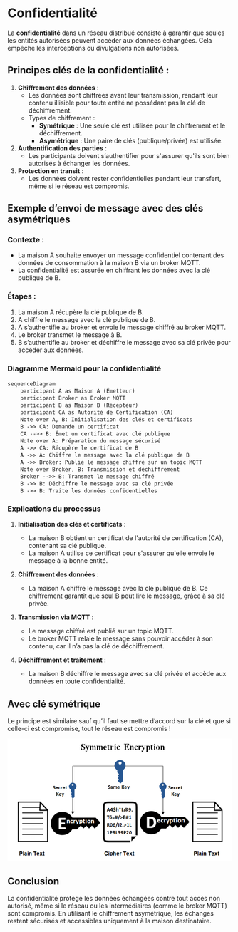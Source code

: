 # Confidentialité

La **confidentialité** dans un réseau distribué consiste à garantir que seules les entités autorisées peuvent accéder
aux données échangées. Cela empêche les interceptions ou divulgations non autorisées.

## Principes clés de la confidentialité :

1. **Chiffrement des données** :
    - Les données sont chiffrées avant leur transmission, rendant leur contenu illisible pour toute entité ne possédant
      pas la clé de déchiffrement.
    - Types de chiffrement :
        - **Symétrique** : Une seule clé est utilisée pour le chiffrement et le déchiffrement.
        - **Asymétrique** : Une paire de clés (publique/privée) est utilisée.
2. **Authentification des parties** :
    - Les participants doivent s’authentifier pour s'assurer qu'ils sont bien autorisés à échanger les données.
3. **Protection en transit** :
    - Les données doivent rester confidentielles pendant leur transfert, même si le réseau est compromis.


## Exemple d’envoi de message avec des clés asymétriques

### Contexte :

- La maison A souhaite envoyer un message confidentiel contenant des données de consommation à la maison B via un broker
  MQTT.
- La confidentialité est assurée en chiffrant les données avec la clé publique de B.

### Étapes :

1. La maison A récupère la clé publique de B.
2. A chiffre le message avec la clé publique de B.
3. A s’authentifie au broker et envoie le message chiffré au broker MQTT.
4. Le broker transmet le message à B.
5. B s’authentifie au broker et déchiffre le message avec sa clé privée pour accéder aux données.

### Diagramme Mermaid pour la confidentialité

```mermaid
sequenceDiagram
    participant A as Maison A (Émetteur)
    participant Broker as Broker MQTT
    participant B as Maison B (Récepteur)
    participant CA as Autorité de Certification (CA)
    Note over A, B: Initialisation des clés et certificats
    B ->> CA: Demande un certificat
    CA -->> B: Émet un certificat avec clé publique
    Note over A: Préparation du message sécurisé
    A ->> CA: Récupère le certificat de B
    A ->> A: Chiffre le message avec la clé publique de B
    A ->> Broker: Publie le message chiffré sur un topic MQTT
    Note over Broker, B: Transmission et déchiffrement
    Broker -->> B: Transmet le message chiffré
    B ->> B: Déchiffre le message avec sa clé privée
    B ->> B: Traite les données confidentielles
```

### Explications du processus

1. **Initialisation des clés et certificats** :
    - La maison B obtient un certificat de l'autorité de certification (CA), contenant sa clé publique.
    - La maison A utilise ce certificat pour s'assurer qu'elle envoie le message à la bonne entité.

2. **Chiffrement des données** :
    - La maison A chiffre le message avec la clé publique de B. Ce chiffrement garantit que seul B peut lire le message,
      grâce à sa clé privée.

3. **Transmission via MQTT** :
    - Le message chiffré est publié sur un topic MQTT.
    - Le broker MQTT relaie le message sans pouvoir accéder à son contenu, car il n’a pas la clé de déchiffrement.

4. **Déchiffrement et traitement** :
    - La maison B déchiffre le message avec sa clé privée et accède aux données en toute confidentialité.


## Avec clé symétrique
Le principe est similaire sauf qu’il faut se mettre d’accord sur la clé et que si celle-ci est compromise, tout le
réseau est compromis !

![sym.png](assets/sym.png)

## Conclusion

La confidentialité protège les données échangées contre tout accès non autorisé, même si le réseau ou les
intermédiaires (comme le broker MQTT) sont compromis. En utilisant le chiffrement asymétrique, les échanges restent
sécurisés et accessibles uniquement à la maison destinataire.